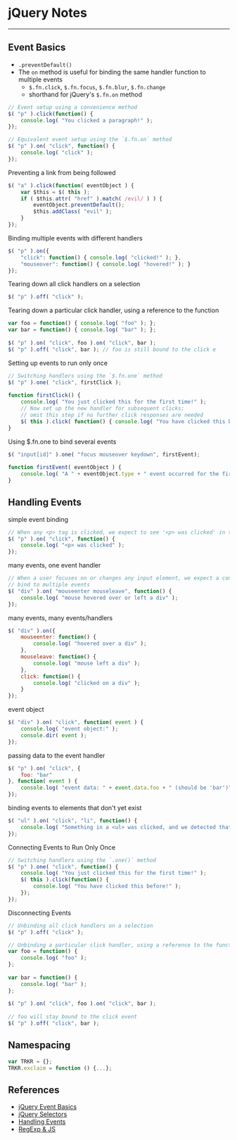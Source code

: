 # jQuery Notes
---

## Event Basics

- ```.preventDefault()```
- The ```on``` method is useful for binding the same handler function to multiple events
  - ```$.fn.click```, ```$.fn.focus```, ```$.fn.blur```, ```$.fn.change```
  - shorthand for jQuery's ```$.fn.on``` method

``` js
// Event setup using a convenience method
$( "p" ).click(function() {
    console.log( "You clicked a paragraph!" );
});
```

``` js
// Equivalent event setup using the `$.fn.on` method
$( "p" ).on( "click", function() {
    console.log( "click" );
});
```


Preventing a link from being followed
``` js
$( "a" ).click(function( eventObject ) {
    var $this = $( this );
    if ( $this.attr( "href" ).match( /evil/ ) ) {
        eventObject.preventDefault();
        $this.addClass( "evil" );
    }
});
```


Binding multiple events with different handlers
``` js
$( "p" ).on({
    "click": function() { console.log( "clicked!" ); },
    "mouseover": function() { console.log( "hovered!" ); }
});
```

Tearing down all click handlers on a selection
``` js
$( "p" ).off( "click" );
```


Tearing down a particular click handler, using a reference to the function
``` js
var foo = function() { console.log( "foo" ); };
var bar = function() { console.log( "bar" ); };
 
$( "p" ).on( "click", foo ).on( "click", bar );
$( "p" ).off( "click", bar ); // foo is still bound to the click e
```

Setting up events to run only once
``` js
// Switching handlers using the `$.fn.one` method
$( "p" ).one( "click", firstClick );
 
function firstClick() {
    console.log( "You just clicked this for the first time!" );
    // Now set up the new handler for subsequent clicks;
    // omit this step if no further click responses are needed
    $( this ).click( function() { console.log( "You have clicked this before!" ); } );
}
```

Using $.fn.one to bind several events
``` js
$( "input[id]" ).one( "focus mouseover keydown", firstEvent);
 
function firstEvent( eventObject ) {
    console.log( "A " + eventObject.type + " event occurred for the first time on the input with id " + this.id );
}
```

## Handling Events

simple event binding
``` js
// When any <p> tag is clicked, we expect to see '<p> was clicked' in the console.
$( "p" ).on( "click", function() {
    console.log( "<p> was clicked" );
});
```

many events, one event handler
``` js
// When a user focuses on or changes any input element, we expect a console message
// bind to multiple events
$( "div" ).on( "mouseenter mouseleave", function() {
    console.log( "mouse hovered over or left a div" );
});
```

many events, many events/handlers
``` js
$( "div" ).on({
    mouseenter: function() {
        console.log( "hovered over a div" );
    },
    mouseleave: function() {
        console.log( "mouse left a div" );
    },
    click: function() {
        console.log( "clicked on a div" );
    }
});
```

event object
``` js
$( "div" ).on( "click", function( event ) {
    console.log( "event object:" );
    console.dir( event );
});
```

passing data to the event handler
``` js
$( "p" ).on( "click", {
    foo: "bar"
}, function( event ) {
    console.log( "event data: " + event.data.foo + " (should be 'bar')" );
});
```

binding events to elements that don't yet exist
``` js
$( "ul" ).on( "click", "li", function() {
    console.log( "Something in a <ul> was clicked, and we detected that it was an <li> element." );
});
```

Connecting Events to Run Only Once
``` js
// Switching handlers using the `.one()` method
$( "p" ).one( "click", function() {
    console.log( "You just clicked this for the first time!" );
    $( this ).click(function() {
        console.log( "You have clicked this before!" );
    });
});
```

Disconnecting Events

``` js
// Unbinding all click handlers on a selection
$( "p" ).off( "click" );
```

``` js
// Unbinding a particular click handler, using a reference to the function
var foo = function() {
    console.log( "foo" );
};
 
var bar = function() {
    console.log( "bar" );
};
 
$( "p" ).on( "click", foo ).on( "click", bar );
 
// foo will stay bound to the click event
$( "p" ).off( "click", bar );
```



## Namespacing

``` js
var TRKR = {};
TRKR.exclaim = function () {...};
```


## References

- [jQuery Event Basics](http://learn.jquery.com/events/event-basics/)
- [jQuery Selectors](http://www.w3schools.com/jquery/jquery_ref_selectors.asp)
- [Handling Events](http://learn.jquery.com/events/handling-events/)
- [RegExp & JS](https://developer.mozilla.org/en-US/docs/JavaScript/Reference/Global_Objects/RegExp)